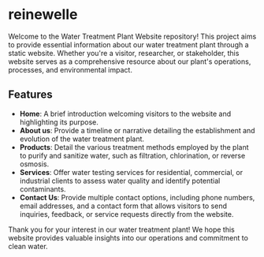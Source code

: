 # reinewelle

Welcome to the Water Treatment Plant Website repository! This project aims to provide essential information about our water treatment plant through a static website. Whether you're a visitor, researcher, or stakeholder, this website serves as a comprehensive resource about our plant's operations, processes, and environmental impact.

## Features

- **Home**: A brief introduction welcoming visitors to the website and highlighting its purpose.
- **About us**: Provide a timeline or narrative detailing the establishment and evolution of the water treatment plant.
- **Products**: Detail the various treatment methods employed by the plant to purify and sanitize water, such as filtration, chlorination, or reverse osmosis.
- **Services**: Offer water testing services for residential, commercial, or industrial clients to assess water quality and identify potential contaminants.
- **Contact Us**: Provide multiple contact options, including phone numbers, email addresses, and a contact form that allows visitors to send inquiries, feedback, or service requests directly from the website.

  
Thank you for your interest in our water treatment plant! We hope this website provides valuable insights into our operations and commitment to clean water.
